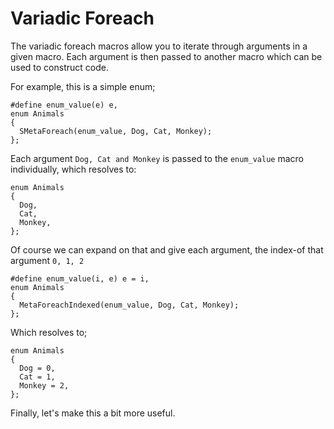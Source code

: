 Variadic Foreach
================

The variadic foreach macros allow you to iterate through arguments in a given macro. Each argument is then passed to another macro which can be used to construct code.

For example, this is a simple enum;

```
#define enum_value(e) e,
enum Animals
{
  SMetaForeach(enum_value, Dog, Cat, Monkey);
};
```

Each argument `Dog, Cat and Monkey` is passed to the `enum_value` macro individually, which resolves to:

```
enum Animals
{
  Dog,
  Cat,
  Monkey,
};
```

Of course we can expand on that and give each argument, the index-of that argument `0, 1, 2`

```
#define enum_value(i, e) e = i,
enum Animals
{
  MetaForeachIndexed(enum_value, Dog, Cat, Monkey);
};
```

Which resolves to;

```
enum Animals
{
  Dog = 0,
  Cat = 1,
  Monkey = 2,
};
```

Finally, let's make this a bit more useful. 